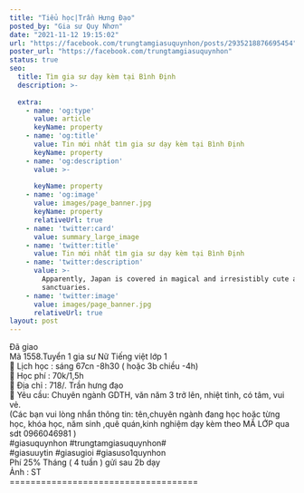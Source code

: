 ```yaml
---
title: "Tiểu học|Trần Hưng Đạo"
posted_by: "Gia sư Quy Nhơn"
date: "2021-11-12 19:15:02"
url: "https://facebook.com/trungtamgiasuquynhon/posts/2935218876695454"
poster_url: "https://facebook.com/trungtamgiasuquynhon"
status: true
seo:
  title: Tìm gia sư dạy kèm tại Bình Định
  description: >-
    
  extra:
    - name: 'og:type'
      value: article
      keyName: property
    - name: 'og:title'
      value: Tin mới nhất tìm gia sư dạy kèm tại Bình Định
      keyName: property
    - name: 'og:description'
      value: >-
        
      keyName: property
    - name: 'og:image'
      value: images/page_banner.jpg
      keyName: property
      relativeUrl: true
    - name: 'twitter:card'
      value: summary_large_image
    - name: 'twitter:title'
      value: Tin mới nhất tìm gia sư dạy kèm tại Bình Định
    - name: 'twitter:description'
      value: >-
        Apparently, Japan is covered in magical and irresistibly cute animal
        sanctuaries.
    - name: 'twitter:image'
      value: images/page_banner.jpg
      relativeUrl: true
layout: post
---
```

Đã giao<br>Mã 1558.Tuyển 1 gia sư Nữ Tiếng việt lớp 1<br>🧐 Lịch học : sáng 67cn -8h30 ( hoặc 3b chiều -4h)<br>🧐 Học phí : 70k/1,5h<br>🧐 Địa chỉ : 718/. Trần hưng đạo<br>🧐 Yêu cầu: Chuyên ngành GDTH, văn năm 3 trở lên, nhiệt tình, có tâm, vui vẻ.<br>(Các bạn vui lòng nhắn thông tin: tên,chuyên ngành đang học hoặc từng học, khóa học, năm sinh ,quê quán,kinh nghiệm dạy kèm theo MÃ LỚP qua sdt 0966046981 )<br>#giasuquynhon #trungtamgiasuquynhon#<br>#giasuuytin #giasugioi #giasuso1quynhon<br>Phí 25% Tháng ( 4 tuần ) gửi sau 2b dạy<br>Ảnh : ST<br>====================================
